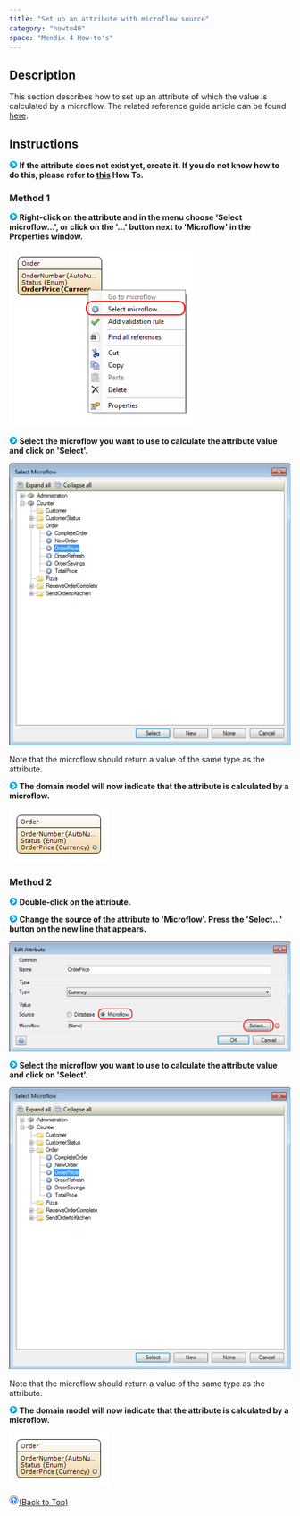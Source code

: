 ```yaml
---
title: "Set up an attribute with microflow source"
category: "howto40"
space: "Mendix 4 How-to's"
---
```

## Description

This section describes how to set up an attribute of which the value is calculated by a microflow. The related reference guide article can be found [here](https://world.mendix.com/pages/releaseview.action?pageId=9208495).

## Instructions

![](attachments/819203/917932.png) **If the attribute does not exist yet, create it. If you do not know how to do this, please refer to [this](https://world.mendix.com/display/howto25/Add+an+attribute) How To.**

### Method 1

![](attachments/819203/917932.png) **Right-click on the attribute and in the menu choose 'Select microflow...', or click on the '...' button next to 'Microflow' in the Properties window.**

![](attachments/2621522/2752526.png)

![](attachments/819203/917932.png) **Select the microflow you want to use to calculate the attribute value and click on 'Select'.**

![](attachments/2621522/2752541.png)

Note that the microflow should return a value of the same type as the attribute.

![](attachments/819203/917932.png) **The domain model will now indicate that the attribute is calculated by a microflow.**

![](attachments/2621522/2752540.png)

### Method 2

![](attachments/819203/917932.png) **Double-click on the attribute.**

![](attachments/819203/917932.png) **Change the source of the attribute to 'Microflow'. Press the 'Select...' button on the new line that appears.**

![](attachments/2621522/2752527.png)

![](attachments/819203/917932.png) **Select the microflow you want to use to calculate the attribute value and click on 'Select'.**

![](attachments/2621522/2752541.png)

Note that the microflow should return a value of the same type as the attribute.

![](attachments/819203/917932.png) **The domain model will now indicate that the attribute is calculated by a microflow.**

![](attachments/2621522/2752540.png)

[![](attachments/819203/917564.png)](Set+up+an+attribute+with+microflow+source)[(Back to Top)](Set+up+an+attribute+with+microflow+source)
